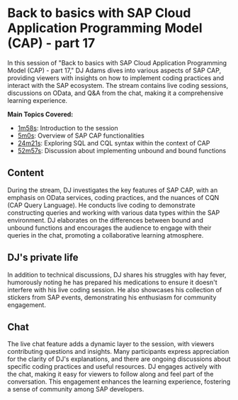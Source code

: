 # Back to basics with SAP Cloud Application Programming Model (CAP) - part 17

In this session of "Back to basics with SAP Cloud Application Programming Model (CAP) - part 17," DJ Adams dives into various aspects of SAP CAP, providing viewers with insights on how to implement coding practices and interact with the SAP ecosystem. The stream contains live coding sessions, discussions on OData, and Q&A from the chat, making it a comprehensive learning experience.

**Main Topics Covered:**
- [1m58s](https://www.youtube.com/watch?v=-DorU9SLJSA&t=1m58s): Introduction to the session
- [5m0s](https://www.youtube.com/watch?v=-DorU9SLJSA&t=5m0s): Overview of SAP CAP functionalities
- [24m21s](https://www.youtube.com/watch?v=-DorU9SLJSA&t=24m21s): Exploring SQL and CQL syntax within the context of CAP
- [52m57s](https://www.youtube.com/watch?v=-DorU9SLJSA&t=52m57s): Discussion about implementing unbound and bound functions

## Content

During the stream, DJ investigates the key features of SAP CAP, with an emphasis on OData services, coding practices, and the nuances of CQN (CAP Query Language). He conducts live coding to demonstrate constructing queries and working with various data types within the SAP environment. DJ elaborates on the differences between bound and unbound functions and encourages the audience to engage with their queries in the chat, promoting a collaborative learning atmosphere.

## DJ's private life

In addition to technical discussions, DJ shares his struggles with hay fever, humorously noting he has prepared his medications to ensure it doesn't interfere with his live coding session. He also showcases his collection of stickers from SAP events, demonstrating his enthusiasm for community engagement.

## Chat

The live chat feature adds a dynamic layer to the session, with viewers contributing questions and insights. Many participants express appreciation for the clarity of DJ's explanations, and there are ongoing discussions about specific coding practices and useful resources. DJ engages actively with the chat, making it easy for viewers to follow along and feel part of the conversation. This engagement enhances the learning experience, fostering a sense of community among SAP developers.